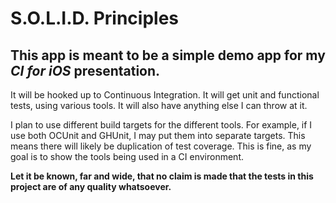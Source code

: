 # S.O.L.I.D. Principles

## This app is meant to be a simple demo app for my *CI for iOS* presentation. 

It will be hooked up to Continuous Integration. It will get unit and functional tests, using various tools. It will also have anything else I can throw at it.

I plan to use different build targets for the different tools. For example, if I use both OCUnit and GHUnit, I may put them into separate targets. This means there will likely be duplication of test coverage. This is fine, as my goal is to show the tools being used in a CI environment.

__Let it be known, far and wide, that no claim is made that the tests in this project are of any quality whatsoever.__
